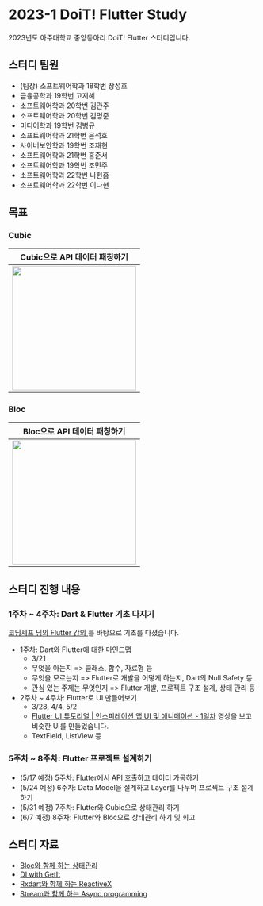 # 2023-1 DoiT! Flutter Study

2023년도 아주대학교 중앙동아리 DoiT! Flutter 스터디입니다.

## 스터디 팀원

+ (팀장) 소프트웨어학과 18학번 장성호
+ 금융공학과 19학번 고지혜
+ 소프트웨어학과 20학번 김관주
+ 소프트웨어학과 20학번 김명준
+ 미디어학과 19학번 김병규
+ 소프트웨어학과 21학번 윤석호
+ 사이버보안학과 19학번 조재현
+ 소프트웨어학과 21학번 홍준서
+ 소프트웨어학과 19학번 조민주
+ 소프트웨어학과 22학번 나현흠
+ 소프트웨어학과 22학번 이나현

## 목표

### Cubic

<table>
<thead>
    <th align="center">
      <font style="vertical-align: inherit;">Cubic으로 API 데이터 패칭하기</font>
    </th>
  </thead>
  <tbody>
    <tr>
      <td align="center">
        <img src="assets/showcases/cubic.gif" style="height: 250px;"/>
      </td>
    </tr>
  </tbody>
</table>

### Bloc

<table>
  <thead>
    <th align="center">
      <font style="vertical-align: inherit;">Bloc으로 API 데이터 패칭하기</font>
    </th>
  </thead>
  <tbody>
    <tr>
      <td align="center">
        <img src="assets/showcases/bloc.gif" style="height: 250px;"/>
      </td>
    </tr>
  </tbody>
</table>

## 스터디 진행 내용

### 1주차 ~ 4주차: Dart & Flutter 기초 다지기
<a href="https://www.youtube.com/@codingchef/playlists"> 코딩셰프 님의 Flutter 강의 </a>를 바탕으로 기초를 다졌습니다.

+ 1주차: Dart와 Flutter에 대한 마인드맵
  + 3/21
  + 무엇을 아는지 => 클래스, 함수, 자료형 등
  + 무엇을 모르는지 => Flutter로 개발을 어떻게 하는지, Dart의 Null Safety 등
  + 관심 있는 주제는 무엇인지 => Flutter 개발, 프로젝트 구조 설계, 상태 관리 등
+ 2주차 ~ 4주차: Flutter로 UI 만들어보기
  + 3/28, 4/4, 5/2
  + <a href="https://www.youtube.com/watch?v=zTTP8XBR6fI&t=725s">Flutter UI 튜토리얼 | 인스피레이션 앱 UI 및 애니메이션 - 1일차</a> 영상을 보고 비슷한 UI를 만들었습니다.
  + TextField, ListView 등

### 5주차 ~ 8주차: Flutter 프로젝트 설계하기
+ (5/17 예정) 5주차: Flutter에서 API 호출하고 데이터 가공하기
+ (5/24 예정) 6주차: Data Model을 설계하고 Layer를 나누며 프로젝트 구조 설계하기
+ (5/31 예정) 7주차: Flutter와 Cubic으로 상태관리 하기
+ (6/7 예정) 8주차: Flutter와 Bloc으로 상태관리 하기 및 회고

## 스터디 자료
+ <a href="https://docs.google.com/document/d/1hO1YK7BsiJ6bG7Vz7ARk6x3f2i_MN_xjjALxMHKNQrU/edit#">Bloc와 함께 하는 상태관리</a>
+ <a href="https://docs.google.com/document/d/18gixkWynlIKolDShnt9ayIEZ_EYXXW1prmuyCSH4yjQ/edit#heading=h.dr1m1iyy05mm">DI with GetIt</a>
+ <a href="https://docs.google.com/document/d/1pc5oMlZdyzUNptFe5AXZT9pFkUJeq4w5WTWUHt8h8Hs/edit#heading=h.4lreeypi5sl2">Rxdart와 함께 하는 ReactiveX</a>
+ <a href="https://docs.google.com/document/d/1siJ7sObO55X5u_59MXOgQvlil2CIME-2eC0q5AJpZls/edit">Stream과 함께 하는 Async programming
  </a>


